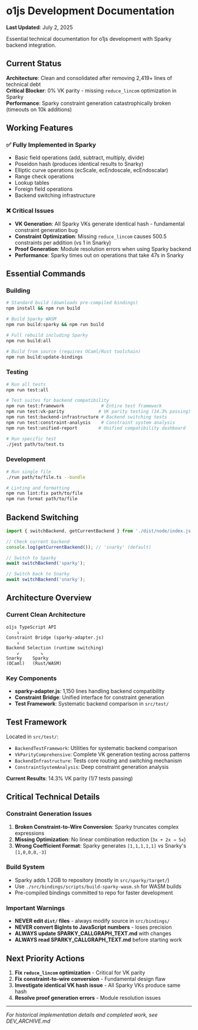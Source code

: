 # o1js Development Documentation

**Last Updated**: July 2, 2025

Essential technical documentation for o1js development with Sparky backend integration.

## Current Status

**Architecture**: Clean and consolidated after removing 2,419+ lines of technical debt  
**Critical Blocker**: 0% VK parity - missing `reduce_lincom` optimization in Sparky  
**Performance**: Sparky constraint generation catastrophically broken (timeouts on 10k additions)

## Working Features

### ✅ Fully Implemented in Sparky
- Basic field operations (add, subtract, multiply, divide)
- Poseidon hash (produces identical results to Snarky)
- Elliptic curve operations (ecScale, ecEndoscale, ecEndoscalar)
- Range check operations
- Lookup tables
- Foreign field operations
- Backend switching infrastructure

### ❌ Critical Issues
- **VK Generation**: All Sparky VKs generate identical hash - fundamental constraint generation bug
- **Constraint Optimization**: Missing `reduce_lincom` causes 500.5 constraints per addition (vs 1 in Snarky)
- **Proof Generation**: Module resolution errors when using Sparky backend
- **Performance**: Sparky times out on operations that take 47s in Snarky

## Essential Commands

### Building
```bash
# Standard build (downloads pre-compiled bindings)
npm install && npm run build

# Build Sparky WASM
npm run build:sparky && npm run build

# Full rebuild including Sparky
npm run build:all

# Build from source (requires OCaml/Rust toolchain)
npm run build:update-bindings
```

### Testing
```bash
# Run all tests
npm run test:all

# Test suites for backend compatibility
npm run test:framework              # Entire test framework
npm run test:vk-parity             # VK parity testing (14.3% passing)
npm run test:backend-infrastructure # Backend switching tests
npm run test:constraint-analysis    # Constraint system analysis
npm run test:unified-report        # Unified compatibility dashboard

# Run specific test
./jest path/to/test.ts
```

### Development
```bash
# Run single file
./run path/to/file.ts --bundle

# Linting and formatting
npm run lint:fix path/to/file
npm run format path/to/file
```

## Backend Switching

```javascript
import { switchBackend, getCurrentBackend } from './dist/node/index.js';

// Check current backend
console.log(getCurrentBackend()); // 'snarky' (default)

// Switch to Sparky
await switchBackend('sparky');

// Switch back to Snarky
await switchBackend('snarky');
```

## Architecture Overview

### Current Clean Architecture
```
o1js TypeScript API
    ↓
Constraint Bridge (sparky-adapter.js)
    ↓
Backend Selection (runtime switching)
    ↙        ↘
Snarky    Sparky
(OCaml)   (Rust/WASM)
```

### Key Components
- **sparky-adapter.js**: 1,150 lines handling backend compatibility
- **Constraint Bridge**: Unified interface for constraint generation
- **Test Framework**: Systematic backend comparison in `src/test/`

## Test Framework

Located in `src/test/`:
- `BackendTestFramework`: Utilities for systematic backend comparison
- `VkParityComprehensive`: Complete VK generation testing across patterns
- `BackendInfrastructure`: Tests core routing and switching mechanism
- `ConstraintSystemAnalysis`: Deep constraint generation analysis

**Current Results**: 14.3% VK parity (1/7 tests passing)

## Critical Technical Details

### Constraint Generation Issues
1. **Broken Constraint-to-Wire Conversion**: Sparky truncates complex expressions
2. **Missing Optimization**: No linear combination reduction (`3x + 2x → 5x`)
3. **Wrong Coefficient Format**: Sparky generates `[1,1,1,1,1]` vs Snarky's `[1,0,0,0,-3]`

### Build System
- Sparky adds 1.2GB to repository (mostly in `src/sparky/target/`)
- Use `./src/bindings/scripts/build-sparky-wasm.sh` for WASM builds
- Pre-compiled bindings committed to repo for faster development

### Important Warnings
- **NEVER edit `dist/` files** - always modify source in `src/bindings/`
- **NEVER convert BigInts to JavaScript numbers** - loses precision
- **ALWAYS update SPARKY_CALLGRAPH_TEXT.md** with changes
- **ALWAYS read SPARKY_CALLGRAPH_TEXT.md** before starting work

## Next Priority Actions

1. **Fix `reduce_lincom` optimization** - Critical for VK parity
2. **Fix constraint-to-wire conversion** - Fundamental design flaw
3. **Investigate identical VK hash issue** - All Sparky VKs produce same hash
4. **Resolve proof generation errors** - Module resolution issues

---

*For historical implementation details and completed work, see DEV_ARCHIVE.md*